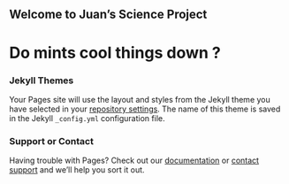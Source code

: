  ##   Welcome to Juan’s Science Project

 #  Do mints cool things down ?

### Jekyll Themes

Your Pages site will use the layout and styles from the Jekyll theme you have selected in your [repository settings](https://github.com/juanmi07/science-fair-2017/settings). The name of this theme is saved in the Jekyll `_config.yml` configuration file.

### Support or Contact

Having trouble with Pages? Check out our [documentation](https://help.github.com/categories/github-pages-basics/) or [contact support](https://github.com/contact) and we’ll help you sort it out.
